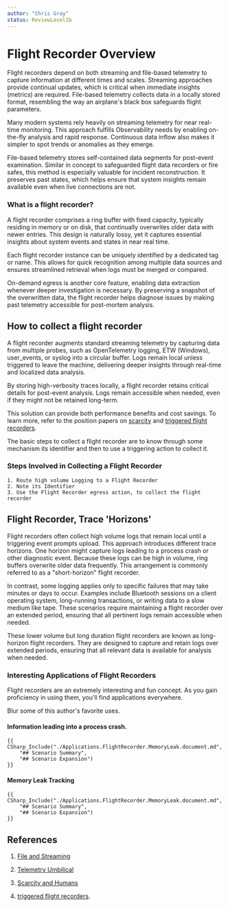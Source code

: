```yaml
---
author: "Chris Gray"
status: ReviewLevel1b
---
```


# Flight Recorder Overview

Flight recorders depend on both streaming and file-based telemetry to
capture information at different times and scales. Streaming approaches
provide continual updates, which is critical when immediate insights
(metrics) are required. File-based telemetry collects data in a locally
stored format, resembling the way an airplane's black box safeguards
flight parameters.

Many modern systems rely heavily on streaming telemetry for near
real-time monitoring. This approach fulfills Observability needs by
enabling on-the-fly analysis and rapid response. Continuous data inflow
also makes it simpler to spot trends or anomalies as they emerge.

File-based telemetry stores self-contained data segments for post-event
examination. Similar in concept to safeguarded flight data recorders or
fire safes, this method is especially valuable for incident
reconstruction. It preserves past states, which helps ensure that system
insights remain available even when live connections are not.

### What is a flight recorder?

A flight recorder comprises a ring buffer with fixed capacity, typically
residing in memory or on disk, that continually overwrites older data
with newer entries. This design is naturally lossy, yet it captures
essential insights about system events and states in near real time.

Each flight recorder instance can be uniquely identified by a dedicated
tag or name. This allows for quick recognition among multiple data
sources and ensures streamlined retrieval when logs must be merged or
compared.

On-demand egress is another core feature, enabling data extraction
whenever deeper investigation is necessary. By preserving a snapshot of
the overwritten data, the flight recorder helps diagnose issues by
making past telemetry accessible for post-mortem analysis.

## How to collect a flight recorder

A flight recorder augments standard streaming telemetry by capturing
data from multiple probes, such as OpenTelemetry logging, ETW (Windows),
user_events, or syslog into a circular buffer. Logs remain local unless
triggered to leave the machine, delivering deeper insights through
real-time and localized data analysis.

By storing high-verbosity traces locally, a flight recorder retains
critical details for post-event analysis. Logs remain accessible when
needed, even if they might not be retained long-term.

This solution can provide both performance benefits and cost savings. To
learn more, refer to the position papers on [scarcity](./PositionPaper.ScarcityAndHumans.md) and [triggered flight recorders](./PositionPaper.TriggeredFlightRecorder.document.md).

The basic steps to collect a flight recorder are to know through some mechanism its identifier and then to use a triggering action to collect it.

### Steps Involved in Collecting a Flight Recorder

    1. Route high volume Logging to a Flight Recorder
    2. Note its Identifier
    3. Use the Flight Recorder egress action, to collect the flight recorder

## Flight Recorder, Trace 'Horizons'

Flight recorders often collect high volume logs that remain local until a triggering event prompts upload. This approach introduces different trace horizons. One horizon might capture logs leading to a process crash or other diagnostic event. Because these logs can be high in volume, ring buffers overwrite older data frequently. This arrangement is commonly referred to as a "short-horizon" flight recorder.

In contrast, some logging applies only to specific failures that may take minutes or days to occur. Examples include Bluetooth sessions on a client operating system, long-running transactions, or writing data to a slow medium like tape. These scenarios require maintaining a flight recorder over an extended period, ensuring that all pertinent logs remain accessible when needed.

These lower volume but long duration flight recorders are known as long-horizon flight recorders. They are designed to capture and retain logs over extended periods, ensuring that all relevant data is available for analysis when needed.


### Interesting Applications of Flight Recorders

Flight recorders are an extremely interesting and fun concept. As you gain proficiency in using them, you'll find applications everywhere.

Blur some of this author's favorite uses.

#### Information leading into a process crash.

```cdocs_include
{{ CSharp_Include("./Applications.FlightRecorder.MemoryLeak.document.md",
    "## Scenario Summary",
    "## Scenario Expansion")
}}
```


#### Memory Leak Tracking

```cdocs_include
{{ CSharp_Include("./Applications.FlightRecorder.MemoryLeak.document.md",
    "## Scenario Summary",
    "## Scenario Expansion")
}}
```

## References

1.  [File and Streaming](./PositionPaper.FileAndStreaming.document.md)

2.  [Telemetry Umbilical](./PositionPaper.TelemetryUmbilical.document.md)

3. [Scarcity and Humans](./PositionPaper.ScarcityAndHumans.md)

3. [triggered flight recorders](./PositionPaper.TriggeredFlightRecorder.document.md).

